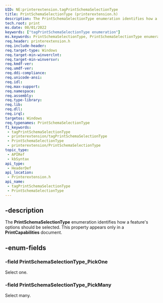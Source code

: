```yaml
---
UID: NE:printerextension.tagPrintSchemaSelectionType
title: PrintSchemaSelectionType (printerextension.h)
description: The PrintSchemaSelectionType enumeration identifies how a Feature's options should be selected. This property appears only in a PrintCapabilities document.
tech.root: print
ms.date: 08/01/2022
keywords: ["tagPrintSchemaSelectionType enumeration"]
ms.keywords: PrintSchemaSelectionType, PrintSchemaSelectionType enumeration [Print Devices], PrintSchemaSelectionType_PickMany, PrintSchemaSelectionType_PickOne, print.printschemaselectiontype, printerextension/PrintSchemaSelectionType, printerextension/PrintSchemaSelectionType_PickMany, printerextension/PrintSchemaSelectionType_PickOne, tagPrintSchemaSelectionType
req.header: printerextension.h
req.include-header: 
req.target-type: Windows
req.target-min-winverclnt: 
req.target-min-winversvr: 
req.kmdf-ver: 
req.umdf-ver: 
req.ddi-compliance: 
req.unicode-ansi: 
req.idl: 
req.max-support: 
req.namespace: 
req.assembly: 
req.type-library: 
req.lib: 
req.dll: 
req.irql: 
targetos: Windows
req.typenames: PrintSchemaSelectionType
f1_keywords:
 - tagPrintSchemaSelectionType
 - printerextension/tagPrintSchemaSelectionType
 - PrintSchemaSelectionType
 - printerextension/PrintSchemaSelectionType
topic_type:
 - APIRef
 - kbSyntax
api_type:
 - HeaderDef
api_location:
 - Printerextension.h
api_name:
 - tagPrintSchemaSelectionType
 - PrintSchemaSelectionType
---
```


## -description

The **PrintSchemaSelectionType** enumeration identifies how a feature's options should be selected. This property appears only in a **PrintCapabilities** document.

## -enum-fields

### -field PrintSchemaSelectionType_PickOne

Select one.

### -field PrintSchemaSelectionType_PickMany

Select many.
